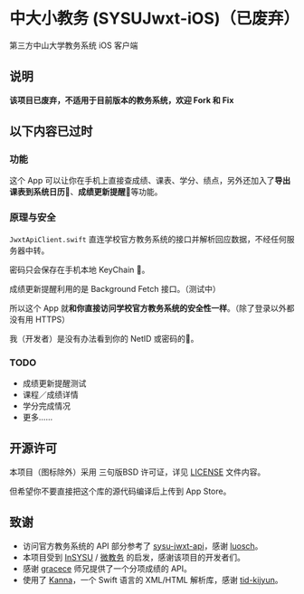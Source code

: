 # 中大小教务 (SYSUJwxt-iOS)（已废弃）
第三方中山大学教务系统 iOS 客户端

## 说明
**该项目已废弃，不适用于目前版本的教务系统，欢迎 Fork 和 Fix**

## **以下内容已过时**

### 功能

这个 App 可以让你在手机上直接查成绩、课表、学分、绩点，另外还加入了**导出课表到系统日历**📆、**成绩更新提醒**🎊等功能。

### 原理与安全

`JwxtApiClient.swift` 直连学校官方教务系统的接口并解析回应数据，不经任何服务器中转。

密码只会保存在手机本地 KeyChain 🔐。

成绩更新提醒利用的是 Background Fetch 接口。（测试中）

所以这个 App 就**和你直接访问学校官方教务系统的安全性一样**。（除了登录以外都没有用 HTTPS）

我（开发者）是没有办法看到你的 NetID 或密码的🙈。

### TODO
- 成绩更新提醒测试
- 课程／成绩详情
- 学分完成情况
- 更多……

## 开源许可

本项目（图标除外）采用 三句版BSD 许可证，详见 [LICENSE](https://github.com/benwwchen/sysujwxt-ios/blob/master/LICENSE) 文件内容。

但希望你不要直接把这个库的源代码编译后上传到 App Store。

## 致谢
- 访问官方教务系统的 API 部分参考了 [sysu-jwxt-api](https://github.com/luosch/sysu-jwxt-api)，感谢 [luosch](https://github.com/luosch)。
- 本项目受到 [InSYSU](http://insysu.com/) / [微教务](http://wjw.sysu.edu.cn/) 的启发，感谢该项目的开发者们。
- 感谢 [gracece](https://github.com/gracece) 师兄提供了一个分项成绩的 API。
- 使用了 [Kanna](https://github.com/tid-kijyun/Kanna)，一个 Swift 语言的 XML/HTML 解析库，感谢 [tid-kijyun](https://github.com/tid-kijyun)。

